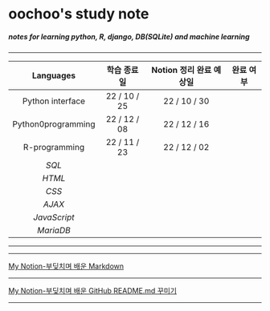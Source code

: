 oochoo's study note
=====================

##### notes for learning python, R, django, DB(SQLite) and machine learning
* * *

|**Languages**|**학습 종료일**|**Notion 정리 완료 예상일**|**완료 여부**|
|:--:|:---:|:---:|:---:|
|Python interface|22 / 10 / 25|22 / 10 / 30| |
|Python0programming|22 / 12 / 08|22 / 12 / 16| |
|R-programming|22 / 11 / 23|22 / 12 / 02| |
|*SQL*| | | |
|*HTML*| | | |
|*CSS*| | | |
|*AJAX*| | | |
|*JavaScript*| | | |
|*MariaDB*| | | |
***
***
[My Notion-부딪치며 배운 Markdown](https://efficient-dance-088.notion.site/Markdown-454df33fd27e4832835e8e63ddb8764e)
***
[My Notion-부딪치며 배운 GitHub README.md 꾸미기](https://efficient-dance-088.notion.site/GitHub-README-md-2eb88f38e8204ce79984f4fb2287552e)
***
